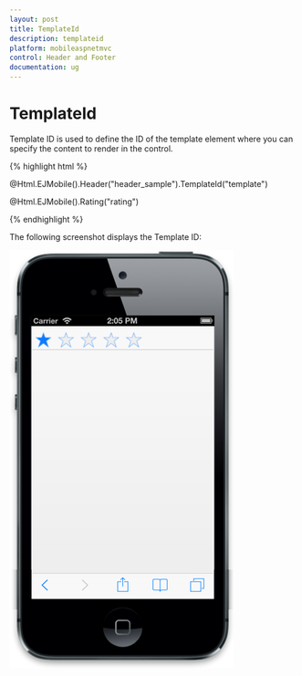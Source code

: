 ```yaml
---
layout: post
title: TemplateId
description: templateid
platform: mobileaspnetmvc
control: Header and Footer
documentation: ug
---
```


# TemplateId

Template ID is used to define the ID of the template element where you can specify the content to render in the control.

{% highlight html %}

@Html.EJMobile().Header("header_sample").TemplateId("template")


 <div id="template" class="temp">

@Html.EJMobile().Rating("rating") 

 </div>
 
{% endhighlight %}

The following screenshot displays the Template ID:

![F:/headertemplate.png](TemplateId_images/TemplateId_img1.png)



